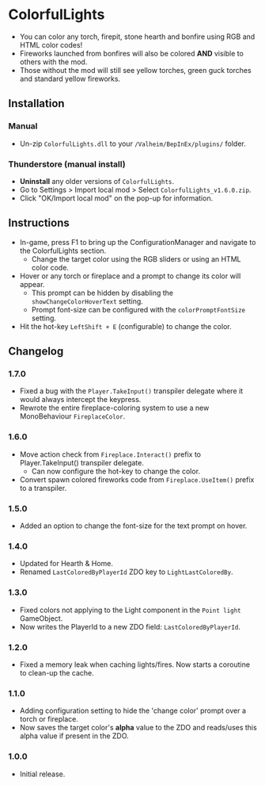 # ColorfulLights

  * You can color any torch, firepit, stone hearth and bonfire using RGB and HTML color codes!
  * Fireworks launched from bonfires will also be colored **AND** visible to others with the mod.
  * Those without the mod will still see yellow torches, green guck torches and standard yellow fireworks.

## Installation

### Manual

  * Un-zip `ColorfulLights.dll` to your `/Valheim/BepInEx/plugins/` folder.

### Thunderstore (manual install)

  * **Uninstall** any older versions of `ColorfulLights`.
  * Go to Settings > Import local mod > Select `ColorfulLights_v1.6.0.zip`.
  * Click "OK/Import local mod" on the pop-up for information.

## Instructions

  * In-game, press F1 to bring up the ConfigurationManager and navigate to the ColorfulLights section.
    * Change the target color using the RGB sliders or using an HTML color code.
  * Hover or any torch or fireplace and a prompt to change its color will appear.
    * This prompt can be hidden by disabling the `showChangeColorHoverText` setting.
    * Prompt font-size can be configured with the `colorPromptFontSize` setting.
  * Hit the hot-key `LeftShift + E` (configurable) to change the color.

## Changelog

### 1.7.0

  * Fixed a bug with the `Player.TakeInput()` transpiler delegate where it would always intercept the keypress.
  * Rewrote the entire fireplace-coloring system to use a new MonoBehaviour `FireplaceColor`.

### 1.6.0

  * Move action check from `Fireplace.Interact()` prefix to Player.TakeInput() transpiler delegate.
    * Can now configure the hot-key to change the color.
  * Convert spawn colored fireworks code from `Fireplace.UseItem()` prefix to a transpiler.

### 1.5.0

  * Added an option to change the font-size for the text prompt on hover.

### 1.4.0

  * Updated for Hearth & Home.
  * Renamed `LastColoredByPlayerId` ZDO key to `LightLastColoredBy`.

### 1.3.0

  * Fixed colors not applying to the Light component in the `Point light` GameObject.
  * Now writes the PlayerId to a new ZDO field: `LastColoredByPlayerId`.

### 1.2.0

  * Fixed a memory leak when caching lights/fires. Now starts a coroutine to clean-up the cache.

### 1.1.0

  * Adding configuration setting to hide the 'change color' prompt over a torch or fireplace.
  * Now saves the target color's **alpha** value to the ZDO and reads/uses this alpha value if present in the ZDO.

### 1.0.0

  * Initial release.